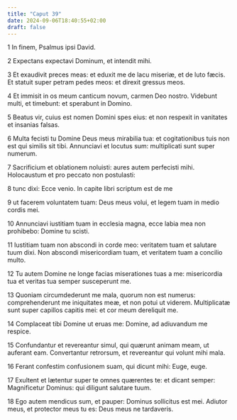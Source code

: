 ```yaml
---
title: "Caput 39"
date: 2024-09-06T18:40:55+02:00
draft: false
---
```




1 In finem, Psalmus ipsi David.

2 Expectans expectavi Dominum, et intendit mihi.

3 Et exaudivit preces meas: et eduxit me de lacu miseriæ, et de luto fæcis. Et statuit super petram pedes meos: et direxit gressus meos.

4 Et immisit in os meum canticum novum, carmen Deo nostro. Videbunt multi, et timebunt: et sperabunt in Domino.

5 Beatus vir, cuius est nomen Domini spes eius: et non respexit in vanitates et insanias falsas.

6 Multa fecisti tu Domine Deus meus mirabilia tua: et cogitationibus tuis non est qui similis sit tibi. Annunciavi et locutus sum: multiplicati sunt super numerum.

7 Sacrificium et oblationem noluisti: aures autem perfecisti mihi. Holocaustum et pro peccato non postulasti:

8 tunc dixi: Ecce venio. In capite libri scriptum est de me

9 ut facerem voluntatem tuam: Deus meus volui, et legem tuam in medio cordis mei.

10 Annunciavi iustitiam tuam in ecclesia magna, ecce labia mea non prohibebo: Domine tu scisti.

11 Iustitiam tuam non abscondi in corde meo: veritatem tuam et salutare tuum dixi. Non abscondi misericordiam tuam, et veritatem tuam a concilio multo.

12 Tu autem Domine ne longe facias miserationes tuas a me: misericordia tua et veritas tua semper susceperunt me.

13 Quoniam circumdederunt me mala, quorum non est numerus: comprehenderunt me iniquitates meæ, et non potui ut viderem. Multiplicatæ sunt super capillos capitis mei: et cor meum dereliquit me.

14 Complaceat tibi Domine ut eruas me: Domine, ad adiuvandum me respice.

15 Confundantur et revereantur simul, qui quærunt animam meam, ut auferant eam. Convertantur retrorsum, et revereantur qui volunt mihi mala.

16 Ferant confestim confusionem suam, qui dicunt mihi: Euge, euge.

17 Exultent et lætentur super te omnes quærentes te: et dicant semper: Magnificetur Dominus: qui diligunt salutare tuum.

18 Ego autem mendicus sum, et pauper: Dominus sollicitus est mei. Adiutor meus, et protector meus tu es: Deus meus ne tardaveris.

